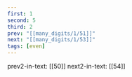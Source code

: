 ```yaml
---
first: 1
second: 5
third: 2
prev: "[[many_digits/1/51]]"
next: "[[many_digits/1/53]]"
tags: [even]
---
```

prev2-in-text: [[50]]
next2-in-text: [[54]]
